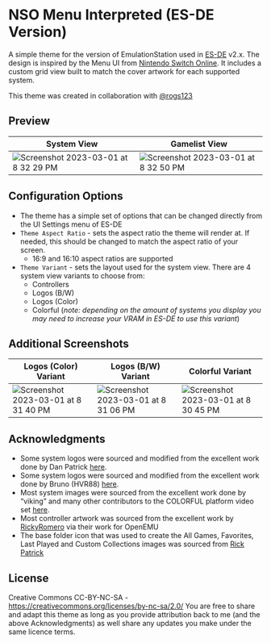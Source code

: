 # NSO Menu Interpreted (ES-DE Version)
A simple theme for the version of EmulationStation used in [ES-DE](https://es-de.org/) v2.x.  The design is inspired by the Menu UI from [Nintendo Switch Online](https://en.wikipedia.org/wiki/Nintendo_Switch_Online).  It includes a custom grid view built to match the cover artwork for each supported system.

This theme was created in collaboration with [@rogs123](https://github.com/rogs123)

## **Preview**
| System View | Gamelist View |
|----|----|
| ![Screenshot 2023-03-01 at 8 32 29 PM](https://user-images.githubusercontent.com/1454947/222309190-1b142616-8f72-4665-881f-8fafd97458ef.png) | ![Screenshot 2023-03-01 at 8 32 50 PM](https://user-images.githubusercontent.com/1454947/222309203-dd647f28-1893-46f0-9f32-6c89bda49466.png) |

## **Configuration Options**
- The theme has a simple set of options that can be changed directly from the UI Settings menu of ES-DE 
- `Theme Aspect Ratio` - sets the aspect ratio the theme will render at. If needed, this should be changed to match the aspect ratio of your screen.
   - 16:9 and 16:10 aspect ratios are supported
- `Theme Variant` - sets the layout used for the system view.  There are 4 system view variants to choose from:
   - Controllers
   - Logos (B/W)
   - Logos (Color)
   - Colorful (*note: depending on the amount of systems you display you may need to increase your VRAM in ES-DE to use this variant*)
   
## Additional Screenshots
| Logos (Color) Variant | Logos (B/W) Variant | Colorful Variant |
|----|----|----|
| ![Screenshot 2023-03-01 at 8 31 40 PM](https://user-images.githubusercontent.com/1454947/222309396-031fe6e2-33e1-4efe-987d-782700b9439c.png) | ![Screenshot 2023-03-01 at 8 31 06 PM](https://user-images.githubusercontent.com/1454947/222309435-73c8e86e-f20a-42c0-a1ce-37da6a93b1a5.png) | ![Screenshot 2023-03-01 at 8 30 45 PM](https://user-images.githubusercontent.com/1454947/222309474-6201c564-2392-4964-bb8e-6d72f5111805.png) |

## **Acknowledgments**
* Some system logos were sourced and modified from the excellent work done by Dan Patrick [here](https://archive.org/details/console-logos-professionally-redrawn-plus-official-versions).
* Some system logos were sourced and modified from the excellent work done by Bruno (HVR88) [here](https://github.com/HVR88).
* Most system images were sourced from the excellent work done by “viking” and many other contributors to the COLORFUL platform video set [here](https://forums.launchbox-app.com/files/file/1958-colorful-platform-video-set/).
* Most controller artwork was sourced from the excellent work by [RickyRomero](https://dribbble.com/RickyRomero) via their work for OpenEMU
* The base folder icon that was used to create the All Games, Favorites, Last Played and Custom Collections images was sourced from [Rick Patrick](https://www.softicons.com/designers/rick-patrick)

## **License**
Creative Commons CC-BY-NC-SA - https://creativecommons.org/licenses/by-nc-sa/2.0/
You are free to share and adapt this theme as long as you provide attribution back to me (and the above Acknowledgments) as well share any updates you make under the same licence terms.
